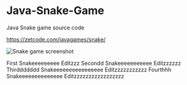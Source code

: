 # Java-Snake-Game
Java Snake game source code

https://zetcode.com/javagames/snake/  

![Snake game screenshot](snake.png)

First Snakeeeeeeeee Editzzz
Secondd Snakeeeeeeeeeee Editzzzzzz
Thirddddddd Snakeeeeeeeeeeeeeeee Editzzzzzzzzzzz
Fourthhh Snakeeeeeeeeeeeeee Editzzzzzzzzzzzzzzzzz
